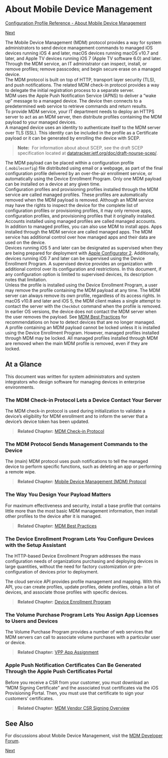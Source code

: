 # About Mobile Device Management

 [Configuration Profile Reference - About Mobile Device Management](https://developer.apple.com/library/content/documentation/Miscellaneous/Reference/MobileDeviceManagementProtocolRef/1-Introduction/Introduction.html)  
  

[Next](https://developer.apple.com/library/content/documentation/Miscellaneous/Reference/MobileDeviceManagementProtocolRef/2-MDM_Check_In_Protocol/MDM_Check_In_Protocol..html)
  
The Mobile Device Management (MDM) protocol provides a way for system administrators to send device management commands to managed iOS devices running iOS 4 and later, macOS devices running macOS v10.7 and later, and Apple TV devices running iOS 7 (Apple TV software 6.0) and later. Through the MDM service, an IT administrator can inspect, install, or remove profiles; remove passcodes; and begin secure erase on a managed device.  
The MDM protocol is built on top of HTTP, transport layer security (TLS), and push notifications. The related MDM check-in protocol provides a way to delegate the initial registration process to a separate server.  
MDM uses the Apple Push Notification Service (APNS) to deliver a “wake up” message to a managed device. The device then connects to a predetermined web service to retrieve commands and return results.  
To provide MDM service, your IT department needs to deploy an HTTPS server to act as an MDM server, then distribute profiles containing the MDM payload to your managed devices.  
A managed device uses an identity to authenticate itself to the MDM server over TLS (SSL). This identity can be included in the profile as a Certificate payload or it can be generated by enrolling the device with SCEP.  
> **Note:** 
For information about about SCEP, see the draft SCEP specification located at [datatracker.ietf.org/doc/draft-nourse-scep/](https://datatracker.ietf.org/doc/draft-nourse-scep/).  
  
The MDM payload can be placed within a configuration profile (`.mobileconfig`) file distributed using email or a webpage, as part of the final configuration profile delivered by an over-the-air enrollment service, or automatically using the Device Enrollment Program. Only one MDM payload can be installed on a device at any given time.  
Configuration profiles and provisioning profiles installed through the MDM service are called managed profiles. These profiles are automatically removed when the MDM payload is removed. Although an MDM service may have the rights to inspect the device for the complete list of configuration profiles or provisioning profiles, it may only remove apps, configuration profiles, and provisioning profiles that it originally installed. Accounts installed using managed profiles are called managed accounts.  
In addition to managed profiles, you can also use MDM to install apps. Apps installed through the MDM service are called managed apps. The MDM service has additional control over how managed apps and their data are used on the device.  
Devices running iOS 5 and later can be designated as supervised when they are being prepared for deployment with [Apple Configurator 2](https://itunes.apple.com/us/app/apple-configurator-2/id1037126344?mt=12). Additionally, devices running iOS 7 and later can be supervised using the Device Enrollment Program. A supervised device provides an organization with additional control over its configuration and restrictions. In this document, if any configuration option is limited to supervised devices, its description notes that limitation.  
Unless the profile is installed using the Device Enrollment Program, a user may remove the profile containing the MDM payload at any time. The MDM server can always remove its own profile, regardless of its access rights. In macOS v10.8 and later and iOS 5, the MDM client makes a single attempt to contact the server with the `CheckOut` command when the profile is removed. In earlier OS versions, the device does not contact the MDM server when the user removes the payload. See [MDM Best Practices](https://developer.apple.com/library/content/documentation/Miscellaneous/Reference/MobileDeviceManagementProtocolRef/6-MDM_Best_Practices/MDM_Best_Practices.html#//apple_ref/doc/uid/TP40017387-CH5-SW2) for recommendations on how to detect devices that are no longer managed.  
A profile containing an MDM payload cannot be locked unless it is installed using the Device Enrollment Program. However, managed profiles installed through MDM may be locked. All managed profiles installed through MDM are removed when the main MDM profile is removed, even if they are locked.  
## At a Glance
  
This document was written for system administrators and system integrators who design software for managing devices in enterprise environments.  
  

### The MDM Check-in Protocol Lets a Device Contact Your Server
  

The MDM check-in protocol is used during initialization to validate a device’s eligibility for MDM enrollment and to inform the server that a device’s device token has been updated.  

> **Related Chapter:** [MDM Check-in Protocol](https://developer.apple.com/library/content/documentation/Miscellaneous/Reference/MobileDeviceManagementProtocolRef/2-MDM_Check_In_Protocol/MDM_Check_In_Protocol..html#//apple_ref/doc/uid/TP40017387-CH4-SW2)  
  
  

### The MDM Protocol Sends Management Commands to the Device
  

The (main) MDM protocol uses push notifications to tell the managed device to perform specific functions, such as deleting an app or performing a remote wipe.  

> **Related Chapter:** [Mobile Device Management (MDM) Protocol](https://developer.apple.com/library/content/documentation/Miscellaneous/Reference/MobileDeviceManagementProtocolRef/3-MDM_Protocol/MDM_Protocol.html#//apple_ref/doc/uid/TP40017387-CH3-SW2)  
  
  

### The Way You Design Your Payload Matters
  

For maximum effectiveness and security, install a base profile that contains little more than the most basic MDM management information, then install other profiles to the device after it is managed.  

> **Related Chapter:** [MDM Best Practices](https://developer.apple.com/library/content/documentation/Miscellaneous/Reference/MobileDeviceManagementProtocolRef/6-MDM_Best_Practices/MDM_Best_Practices.html#//apple_ref/doc/uid/TP40017387-CH5-SW2)  
  
  

### The Device Enrollment Program Lets You Configure Devices with the Setup Assistant
  

The HTTP-based Device Enrollment Program addresses the mass configuration needs of organizations purchasing and deploying devices in large quantities, without the need for factory customization or pre-configuration of devices prior to deployment.  

The cloud service API provides profile management and mapping. With this API, you can create profiles, update profiles, delete profiles, obtain a list of devices, and associate those profiles with specific devices.  

> **Related Chapter:** [Device Enrollment Program](https://developer.apple.com/library/content/documentation/Miscellaneous/Reference/MobileDeviceManagementProtocolRef/4-Profile_Management/ProfileManagement.html#//apple_ref/doc/uid/TP40017387-CH7-SW1)  
  
  

### The Volume Purchase Program Lets You Assign App Licenses to Users and Devices
  

The Volume Purchase Program provides a number of web services that MDM servers can call to associate volume purchases with a particular user or device.  

> **Related Chapter:** [VPP App Assignment](https://developer.apple.com/library/content/documentation/Miscellaneous/Reference/MobileDeviceManagementProtocolRef/5-Web_Service_Protocol_VPP/webservice.html#//apple_ref/doc/uid/TP40017387-CH8-SW1)  
  
  

### Apple Push Notification Certificates Can Be Generated Through the Apple Push Certificates Portal
  

Before you receive a CSR from your customer, you must download an “MDM Signing Certificate” and the associated trust certificates via the iOS Provisioning Portal. Then, you must use that certificate to sign your customers’ certificates.  

> **Related Chapter:** [MDM Vendor CSR Signing Overview](https://developer.apple.com/library/content/documentation/Miscellaneous/Reference/MobileDeviceManagementProtocolRef/7-MDMVendorCSRSigningOverview/MDMVendorCSRSigningOverview.html#//apple_ref/doc/uid/TP40017387-CH6-SW4)  
  
## See Also
For discussions about Mobile Device Management, visit the [MDM Developer Forum](https://devforums.apple.com/).  

[Next](https://developer.apple.com/library/content/documentation/Miscellaneous/Reference/MobileDeviceManagementProtocolRef/2-MDM_Check_In_Protocol/MDM_Check_In_Protocol..html)

  



